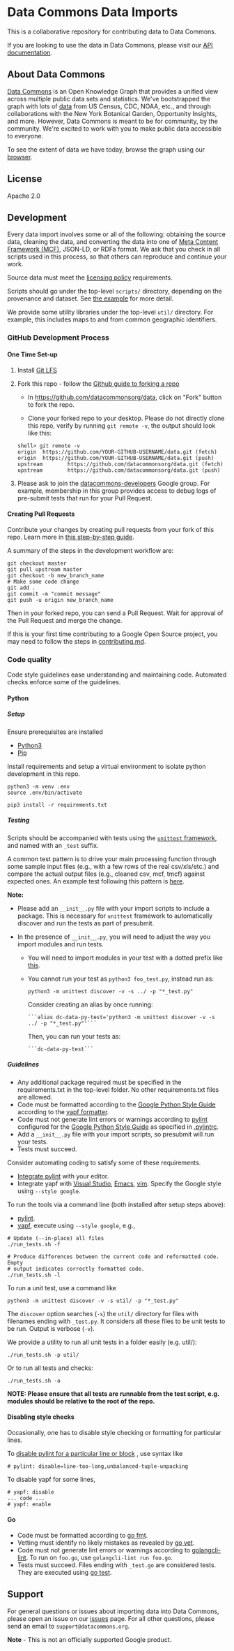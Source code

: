 # Data Commons Data Imports

This is a collaborative repository for contributing data to Data Commons.

If you are looking to use the data in Data Commons, please visit our
[API documentation](http://docs.datacommons.org/api/).

## About Data Commons

[Data Commons](https://datacommons.org/) is an Open Knowledge Graph that
provides a unified view across multiple public data sets and statistics. We've
bootstrapped the graph with lots of [data](https://datacommons.org/datasets)
from US Census, CDC, NOAA, etc., and through collaborations with the New York
Botanical Garden, Opportunity Insights, and more. However, Data Commons is meant
to be for community, by the community. We're excited to work with you to make
public data accessible to everyone.

To see the extent of data we have today, browse the graph using our
[browser](https://browser.datacommons.org/).

## License

Apache 2.0

## Development

Every data import involves some or all of the following: obtaining the source
data, cleaning the data, and converting the data into one of [Meta Content
Framework (MCF)](docs/mcf_format.md), JSON-LD, or RDFa format. We ask that you
check in all scripts used in this process, so that others can reproduce and
continue your work.

Source data must meet the [licensing policy](LICENSING_POLICY.md) requirements.

Scripts should go under the top-level `scripts/` directory, depending on the
provenance and dataset. See
[the example](scripts/example_provenance/example_dataset/README.md) for more
detail.

We provide some utility libraries under the top-level `util/` directory. For
example, this includes maps to and from common geographic identifiers.

### GitHub Development Process

#### One Time Set-up

1. Install [Git LFS](https://git-lfs.github.com/)

1. Fork this repo - follow the [Github guide to forking a repo](https://docs.github.com/en/github/getting-started-with-github/fork-a-repo)
   - In https://github.com/datacommonsorg/data, click on "Fork" button to
   fork the repo.

   - Clone your forked repo to your desktop. Please do not directly clone
   this repo, verify by running `git remote -v`, the output should look like
   this:

    ```shell
    shell> git remote -v
    origin  https://github.com/YOUR-GITHUB-USERNAME/data.git (fetch)
    origin  https://github.com/YOUR-GITHUB-USERNAME/data.git (push)
    upstream        https://github.com/datacommonsorg/data.git (fetch)
    upstream        https://github.com/datacommonsorg/data.git (push)
    ```

1. Please ask to join the
[datacommons-developers](https://groups.google.com/g/datacommons-developers)
Google group. For example, membership in this group provides access to debug
logs of pre-submit tests that run for your Pull Request.

#### Creating Pull Requests

Contribute your changes by creating pull requests from your fork of this repo.
Learn more in [this step-by-step guide](https://docs.github.com/en/github/collaborating-with-issues-and-pull-requests/creating-a-pull-request-from-a-fork).

A summary of the steps in the development workflow are:

```shell
git checkout master
git pull upstream master
git checkout -b new_branch_name
# Make some code change
git add .
git commit -m "commit message"
git push -u origin new_branch_name
```

Then in your forked repo, you can send a Pull Request. Wait for approval of
the Pull Request and merge the change.

If this is your first time contributing to a Google Open Source project, you
may need to follow the steps in [contributing.md](contributing.md).

### Code quality

Code style guidelines ease understanding and maintaining code. Automated checks
enforce some of the guidelines.

#### Python

##### Setup

Ensure prerequisites are installed

* [Python3](https://www.python.org/downloads/)
* [Pip](https://packaging.python.org/guides/installing-using-pip-and-virtual-environments/)

Install requirements and setup a virtual environment to isolate python development in this repo.

```shell
python3 -m venv .env
source .env/bin/activate

pip3 install -r requirements.txt
```

##### Testing

Scripts should be accompanied with tests using the [`unittest`
framework](https://docs.python.org/3/library/unittest.html), and named with
an `_test` suffix.

A common test pattern is to drive your main processing function through some
sample input files (e.g., with a few rows of the real csv/xls/etc.) and
compare the actual output files (e.g., cleaned csv, mcf, tmcf) against
expected ones.  An example test following this pattern is
[here](https://github.com/datacommonsorg/data/blob/b868f558497783bba7a7f3ced9b918f1c0249290/scripts/us_epa/facility/process_facility_test.py).

**Note:**

*   Please add an `__init__.py` file with your import scripts to include a
    package. This is necessary for `unittest` framework to automatically
    discover and run the tests as part of presubmit.

*   In the presence of `__init__.py`, you will need to adjust the way you
    import modules and run tests.

    - You will need to import modules in your test with a dotted prefix like
      [this](https://github.com/datacommonsorg/data/blob/b868f558497783bba7a7f3ced9b918f1c0249290/scripts/us_epa/facility/process_facility_test.py#L8).

    - You cannot run your test as `python3 foo_test.py`, instead run as:

      ```python3 -m unittest discover -v -s ../ -p "*_test.py"```

      Consider creating an alias by once running:

          ```alias dc-data-py-test='python3 -m unittest discover -v -s ../ -p "*_test.py"'```

      Then, you can run your tests as:

          ```dc-data-py-test```


##### Guidelines

*   Any additional package required must be specified in the requirements.txt
    in the top-level folder. No other requirements.txt files are allowed.
*   Code must be formatted according to the
    [Google Python Style Guide](https://google.github.io/styleguide/pyguide.html)
    according to the [yapf formatter](https://github.com/google/yapf).
*   Code must not generate lint errors or warnings according to
    [pylint](https://www.pylint.org/) configured for the
    [Google Python Style Guide](https://google.github.io/styleguide/pyguide.html)
    as specified in
    [.pylintrc](https://github.com/datacommonsorg/data/blob/master/.pylintrc).
*   Add a `__init__.py` file with your import scripts, so presubmit will run
    your tests.
*   Tests must succeed.

Consider automating coding to satisfy some of these requirements.

*   [Integrate pylint](http://pylint.pycqa.org/en/latest/user_guide/ide-integration.html)
    with your editor.
*   Integrate yapf with
    [Visual Studio](https://code.visualstudio.com/docs/python/editing#_formatting),
    [Emacs](https://www.emacswiki.org/emacs/PythonProgrammingInEmacs#toc21),
    [vim](https://github.com/mindriot101/vim-yapf#why-you-may-not-need-this-plugin).
    Specify the Google style using `--style google`.

To run the tools via a command line (both installed after setup steps above):

*   [pylint](http://pylint.pycqa.org/en/latest/user_guide/run.html).
*   [yapf](https://github.com/google/yapf#id2), execute using
    `--style google`, e.g.,

```shell
# Update (--in-place) all files
./run_tests.sh -f

# Produce differences between the current code and reformatted code.  Empty
# output indicates correctly formatted code.
./run_tests.sh -l
```

To run a unit test, use a command like

```shell
python3 -m unittest discover -v -s util/ -p "*_test.py"
```

The `discover` option searches (`-s`) the `util/` directory for files with
filenames ending with `_test.py`. It considers all these files to be unit tests
to be run. Output is verbose (`-v`).

We provide a utility to run all unit tests in a folder easily (e.g. util/):
```shell
./run_tests.sh -p util/
```

Or to run all tests and checks:
```shell
./run_tests.sh -a
```

**NOTE: Please ensure that all tests are runnable from the test script, e.g. modules should be relative to the root of the repo.**

#### Disabling style checks

Occasionally, one has to disable style checking or formatting for particular
lines.

To
[disable pylint for a particular line or block](http://pylint.pycqa.org/en/latest/user_guide/message-control.html)
, use syntax like

```
# pylint: disable=line-too-long,unbalanced-tuple-unpacking
```

To disable yapf for some lines,

```
# yapf: disable
... code ...
# yapf: enable
```

#### Go

*   Code must be formatted according to
    [go fmt](https://golang.org/cmd/go/#hdr-Gofmt__reformat__package_sources).
*   Vetting must identify no likely mistakes as revealed by
    [go vet](https://golang.org/cmd/go/#hdr-Report_likely_mistakes_in_packages).
*   Code must not generate lint errors or warnings according to
    [golangcli-lint](https://golangci-lint.run/). To run on `foo.go`, use
    `golangcli-lint run foo.go`.
*   Tests must succeed. Files ending with `_test.go` are considered tests. They
    are executed using [go test](https://golang.org/cmd/go/#hdr-Test_packages).

## Support

For general questions or issues about importing data into Data Commons, please
open an issue on our [issues](https://github.com/datacommonsorg/data/issues)
page. For all other questions, please send an email to
`support@datacommons.org`.

**Note** - This is not an officially supported Google product.
